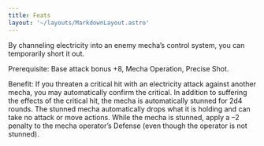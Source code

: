 ```yaml
---
title: Feats
layout: '~/layouts/MarkdownLayout.astro'
---
```

By channeling electricity into an enemy mecha’s control system, you can
temporarily short it out.

Prerequisite: Base attack bonus +8, Mecha Operation, Precise Shot.

Benefit: If you threaten a critical hit with an electricity attack against
another mecha, you may automatically confirm the critical. In addition to
suffering the effects of the critical hit, the mecha is automatically stunned
for 2d4 rounds. The stunned mecha automatically drops what it is holding and
can take no attack or move actions. While the mecha is stunned, apply a –2
penalty to the mecha operator’s Defense (even though the operator is not
stunned).

